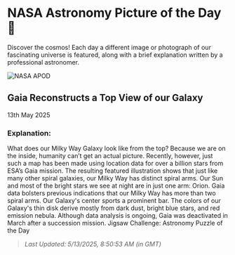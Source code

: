 
  # NASA Astronomy Picture of the Day 🌌

  Discover the cosmos! Each day a different image or photograph of our fascinating universe is featured, along with a brief explanation written by a professional astronomer.

![NASA APOD](https://apod.nasa.gov/apod/image/2505/MilkyWayTop_Gaia_2100.jpg)

## Gaia Reconstructs a Top View of our Galaxy

13th May 2025

### Explanation: 

What does our Milky Way Galaxy look like from the top? Because we are on the inside, humanity can’t get an actual picture. Recently, however, just such a map has been made using location data for over a billion stars from ESA’s Gaia mission. The resulting featured illustration shows that just like many other spiral galaxies, our Milky Way has distinct spiral arms.  Our Sun and most of the bright stars we see at night are in just one arm: Orion. Gaia data bolsters previous indications that our Milky Way has more than two spiral arms. Our Galaxy's center sports a prominent bar.  The colors of our Galaxy's thin disk derive mostly from dark dust, bright blue stars, and red emission nebula. Although data analysis is ongoing, Gaia was deactivated in March after a succession mission.   Jigsaw Challenge: Astronomy Puzzle of the Day

> _Last Updated: 5/13/2025, 8:50:53 AM (in GMT)_
